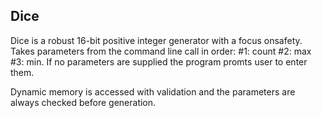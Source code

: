 <h2>Dice</h2>

<p>Dice is a robust 16-bit positive integer generator with a focus onsafety. Takes parameters from the command line call in order: #1: count #2: max #3: min. If no parameters are supplied the program promts user to enter them.</p>

<p>Dynamic memory is accessed with validation and the parameters are always checked before generation.</p>
